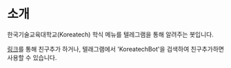 # 소개

한국기술교육대학교(Koreatech) 학식 메뉴를 텔레그램을 통해 알려주는 봇입니다.

[링크](https://t.me/KoreatechBot)를 통해 친구추가 하거나, 텔래그램에서 'KoreatechBot'을 검색하여 친구추가하면 사용할 수 있습니다.
